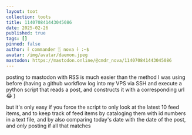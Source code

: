 ```yaml
---
layout: toot
collection: toots
title: 114070841443045086
date: 2025-02-26
published: true
tags: []
pinned: false
author: ⸸ commander ░ nova ⸸ :~$
avatar: /img/avatar/daemon.jpeg
mastodon: https://mastodon.online/@cmdr_nova/114070841443045086
---
```


posting to mastodon with RSS is much easier than the method I was using before (having a github workflow log into my VPS via SSH and execute a python script that reads a post, and constructs it with a corresponding url 😂 )

but it's only easy if you force the script to only look at the latest 10 feed items, and to keep track of feed items by cataloging them with id numbers in a text file, and by also comparing today's date with the date of the post, and _only_ posting if all that matches
